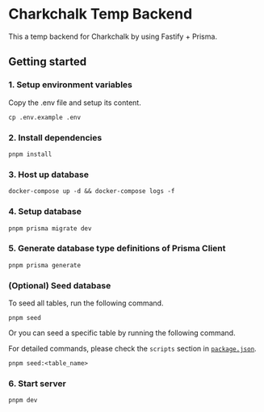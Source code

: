 # Charkchalk Temp Backend

This a temp backend for Charkchalk by using Fastify + Prisma.

## Getting started

### 1. Setup environment variables

Copy the .env file and setup its content.

```bash=
cp .env.example .env
```

### 2. Install dependencies

```bash=
pnpm install
```

### 3. Host up database

```bash=
docker-compose up -d && docker-compose logs -f
```

### 4. Setup database

```bash=
pnpm prisma migrate dev
```

### 5. Generate database type definitions of Prisma Client

```bash=
pnpm prisma generate
```

### (Optional) Seed database

To seed all tables, run the following command.

```bash=
pnpm seed
```

Or you can seed a specific table by running the following command.

For detailed commands, please check the `scripts` section in [`package.json`](package.json).

```bash=
pnpm seed:<table_name>
```

### 6. Start server

```bash=
pnpm dev
```
